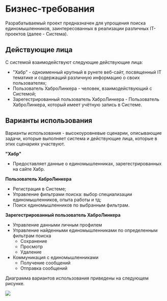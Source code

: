 # Бизнес-требования

Разрабатываемый проект предназначен для упрощения поиска единомышленников, заинтересованных в реализации различных IT-проектов (далее - Система).

## Действующие лица

С системой взаимодействуют следующие действующие лица:
- "Хабр" - одноименный крупный в рунете веб-сайт, посвященный IT тематике и содержащий различную информацию о своих пользователях;
- Пользователь ХаброЛинкера - человек, взаимодействующий с Системой;
- Зарегестрированный пользователь ХаброЛинкера - Пользователь ХаброЛинкера, который имеет учётную запись в Системе.

## Варианты использования

Варианты использования - высокоуровневые сценарии, описывающие задачи, которые выполняет система и действующие лица, которые в этих сценариях участвуют.

**"Хабр"**
- Предоставляет данные о единомышленниках, зарегестрированных на сайте Хабр.

**Пользователь ХаброЛинкера**
- Регистрация в Системе;
- Управление фильтрами поиска: выбор специализации единомышленников, опыта работы и тд;
- Поиск единомышленников по выбранным фильтрам.

**Зарегестрированный пользователь ХаброЛинкера**
- Управление данными личным профилем
- Управление найденными единомышленниками по определенным фильтрам поиска
  - Сохранение
  - Просмотр
  - Удаление
- Коммуникация с единомышленниками
    - Получение сообщений
    - Отправка сообщений

Диаграмма вариантов использования приведены на следующем рисунке.

![](use-cases.png)